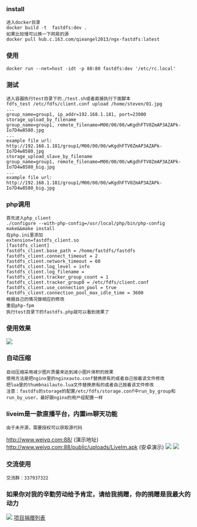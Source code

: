 ### install
	进入docker目录
	docker build -t  fastdfs:dev .
	如果比较慢可以换一下网易的源
	docker pull hub.c.163.com/qieangel2013/ngx-fastdfs:latest
### 使用
	docker run --net=host -idt -p 80:80 fastdfs:dev '/etc/rc.local'
### 测试
	进入容器执行test目录下的./test.sh或者直接执行下面脚本
	fdfs_test /etc/fdfs/client.conf upload /home/steven/01.jpg
	...
	group_name=group1, ip_addr=192.168.1.181, port=23000
	storage_upload_by_filename
	group_name=group1, remote_filename=M00/00/00/wKgdhFTV0ZmAP3AZAPk-Io7D4w8580.jpg
	...
	example file url: http://192.168.1.181/group1/M00/00/00/wKgdhFTV0ZmAP3AZAPk-Io7D4w8580.jpg
	storage_upload_slave_by_filename
	group_name=group1, remote_filename=M00/00/00/wKgdhFTV0ZmAP3AZAPk-Io7D4w8580_big.jpg
	...
	example file url: http://192.168.1.181/group1/M00/00/00/wKgdhFTV0ZmAP3AZAPk-Io7D4w8580_big.jpg
### php调用
 	首先进入php_client
	./configure --with-php-config=/usr/local/php/bin/php-config
	make&&make install
	在php.ini里添加
	extension=fastdfs_client.so
	[fastdfs_client]
	fastdfs_client.base_path = /home/fastdfs/fastdfs
	fastdfs_client.connect_timeout = 2
	fastdfs_client.network_timeout = 60
	fastdfs_client.log_level = info
	fastdfs_client.log_filename =
	fastdfs_client.tracker_group_count = 1
	fastdfs_client.tracker_group0 = /etc/fdfs/client.conf
	fastdfs_client.use_connection_pool = true
	fastdfs_client.connection_pool_max_idle_time = 3600
	根据自己的情况做相应的修改
	重启php-fpm
	执行test目录下的fastdfs.php就可以看到效果了
### 使用效果
![](https://github.com/qieangel2013/ngx-fastdfs/blob/master/images/cut.png)
### 自动压缩
	自动压缩采用减少图片质量来达到减小图片体积的效果
	使用方法是把nginx里的nginxauto.conf替换原有的或者自己按着该文件修改
	把lua里的thumbnailauto.lua文件替换原有的或者自己按着该文件修改
	注意：fastdfs的storage的配置/etc/fdfs/storage.conf中run_by_group和run_by_user，最好跟nginx的用户组配置一样
### liveim是一款直播平台，内置im聊天功能
	由于未开源，需要授权可以获取源代码
http://www.weivq.com:88/ (演示地址)<br/>
http://www.weivq.com:88/public/uploads/LiveIm.apk (安卓演示)
![](https://github.com/qieangel2013/yaf/blob/master/public/images/jt.png)
![](https://github.com/qieangel2013/yaf/blob/master/public/images/jtmobile.png)
### 交流使用
	交流群：337937322
### 如果你对我的辛勤劳动给予肯定，请给我捐赠，你的捐赠是我最大的动力
![](https://github.com/qieangel2013/zys/blob/master/public/images/pay.png)
[项目捐赠列表](https://github.com/qieangel2013/zys/wiki/%E9%A1%B9%E7%9B%AE%E6%8D%90%E8%B5%A0)
